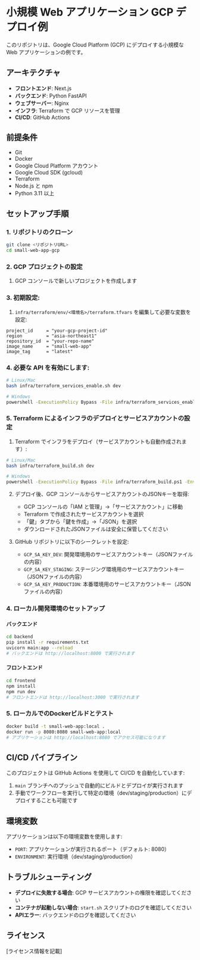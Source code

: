 # 小規模 Web アプリケーション GCP デプロイ例

このリポジトリは、Google Cloud Platform (GCP) にデプロイする小規模な Web アプリケーションの例です。

## アーキテクチャ

- **フロントエンド**: Next.js
- **バックエンド**: Python FastAPI
- **ウェブサーバー**: Nginx
- **インフラ**: Terraform で GCP リソースを管理
- **CI/CD**: GitHub Actions

## 前提条件

- Git
- Docker
- Google Cloud Platform アカウント
- Google Cloud SDK (gcloud)
- Terraform
- Node.js と npm
- Python 3.11 以上

## セットアップ手順

### 1. リポジトリのクローン

```bash
git clone <リポジトリURL>
cd small-web-app-gcp
```

### 2. GCP プロジェクトの設定

1. GCP コンソールで新しいプロジェクトを作成します

### 3. 初期設定:

1. `infra/terraform/env/<環境名>/terraform.tfvars` を編集して必要な変数を設定:

```hcl
project_id     = "your-gcp-project-id"
region         = "asia-northeast1"
repository_id  = "your-repo-name"
image_name     = "small-web-app"
image_tag      = "latest"
```

### 4.  必要な API を有効にします:

```bash
# Linux/Mac
bash infra/terraform_services_enable.sh dev

# Windows
powershell -ExecutionPolicy Bypass -File infra/terraform_services_enable.ps1 -Env dev
```

### 5. Terraform によるインフラのデプロイとサービスアカウントの設定

1. Terraform でインフラをデプロイ（サービスアカウントも自動作成されます）:

```bash
# Linux/Mac
bash infra/terraform_build.sh dev

# Windows
powershell -ExecutionPolicy Bypass -File infra/terraform_build.ps1 -Environment dev
```

2. デプロイ後、GCP コンソールからサービスアカウントのJSONキーを取得:
   - GCP コンソールの「IAM と管理」→「サービスアカウント」に移動
   - Terraform で作成されたサービスアカウントを選択
   - 「鍵」タブから「鍵を作成」→「JSON」を選択
   - ダウンロードされたJSONファイルは安全に保管してください

3. GitHub リポジトリに以下のシークレットを設定:
   - `GCP_SA_KEY_DEV`: 開発環境用のサービスアカウントキー（JSONファイルの内容）
   - `GCP_SA_KEY_STAGING`: ステージング環境用のサービスアカウントキー（JSONファイルの内容）
   - `GCP_SA_KEY_PRODUCTION`: 本番環境用のサービスアカウントキー（JSONファイルの内容）

### 4. ローカル開発環境のセットアップ

#### バックエンド

```bash
cd backend
pip install -r requirements.txt
uvicorn main:app --reload
# バックエンドは http://localhost:8000 で実行されます
```

#### フロントエンド

```bash
cd frontend
npm install
npm run dev
# フロントエンドは http://localhost:3000 で実行されます
```

### 5. ローカルでのDockerビルドとテスト

```bash
docker build -t small-web-app:local .
docker run -p 8080:8080 small-web-app:local
# アプリケーションは http://localhost:8080 でアクセス可能になります
```

## CI/CD パイプライン

このプロジェクトは GitHub Actions を使用して CI/CD を自動化しています:

1. `main` ブランチへのプッシュで自動的にビルドとデプロイが実行されます
2. 手動でワークフローを実行して特定の環境（dev/staging/production）にデプロイすることも可能です

## 環境変数

アプリケーションは以下の環境変数を使用します:

- `PORT`: アプリケーションが実行されるポート（デフォルト: 8080）
- `ENVIRONMENT`: 実行環境（dev/staging/production）

## トラブルシューティング

- **デプロイに失敗する場合**: GCP サービスアカウントの権限を確認してください
- **コンテナが起動しない場合**: `start.sh` スクリプトのログを確認してください
- **APIエラー**: バックエンドのログを確認してください

## ライセンス

[ライセンス情報を記載]
